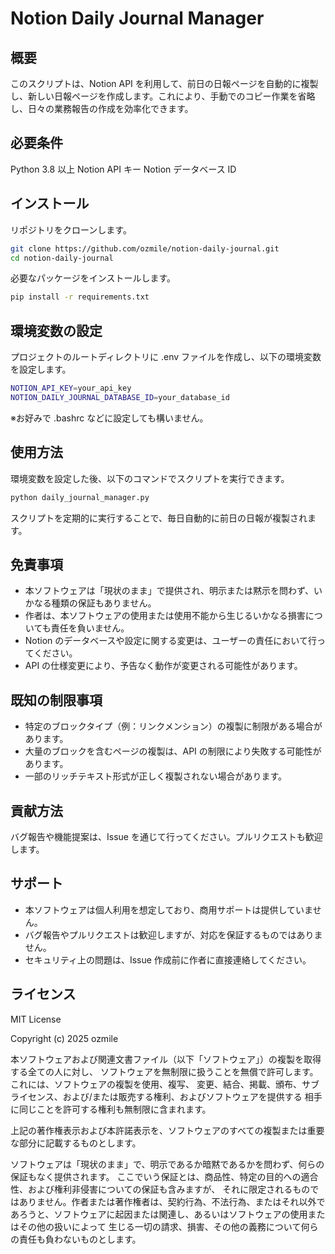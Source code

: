 # Notion Daily Journal Manager
## 概要
このスクリプトは、Notion API を利用して、前日の日報ページを自動的に複製し、新しい日報ページを作成します。これにより、手動でのコピー作業を省略し、日々の業務報告の作成を効率化できます。

## 必要条件
Python 3.8 以上
Notion API キー
Notion データベース ID

## インストール
リポジトリをクローンします。

```.bash
git clone https://github.com/ozmile/notion-daily-journal.git
cd notion-daily-journal
```

必要なパッケージをインストールします。

```.bash
pip install -r requirements.txt
```

## 環境変数の設定
プロジェクトのルートディレクトリに .env ファイルを作成し、以下の環境変数を設定します。

```.bash
NOTION_API_KEY=your_api_key
NOTION_DAILY_JOURNAL_DATABASE_ID=your_database_id
```
※お好みで .bashrc などに設定しても構いません。

## 使用方法
環境変数を設定した後、以下のコマンドでスクリプトを実行できます。

```.bash
python daily_journal_manager.py
```
スクリプトを定期的に実行することで、毎日自動的に前日の日報が複製されます。

## 免責事項
- 本ソフトウェアは「現状のまま」で提供され、明示または黙示を問わず、いかなる種類の保証もありません。
- 作者は、本ソフトウェアの使用または使用不能から生じるいかなる損害についても責任を負いません。
- Notion のデータベースや設定に関する変更は、ユーザーの責任において行ってください。
- API の仕様変更により、予告なく動作が変更される可能性があります。

## 既知の制限事項
- 特定のブロックタイプ（例：リンクメンション）の複製に制限がある場合があります。
- 大量のブロックを含むページの複製は、API の制限により失敗する可能性があります。
- 一部のリッチテキスト形式が正しく複製されない場合があります。

## 貢献方法
バグ報告や機能提案は、Issue を通じて行ってください。プルリクエストも歓迎します。

## サポート
- 本ソフトウェアは個人利用を想定しており、商用サポートは提供していません。
- バグ報告やプルリクエストは歓迎しますが、対応を保証するものではありません。
- セキュリティ上の問題は、Issue 作成前に作者に直接連絡してください。

## ライセンス

MIT License

Copyright (c) 2025 ozmile

本ソフトウェアおよび関連文書ファイル（以下「ソフトウェア」）の複製を取得する全ての人に対し、
ソフトウェアを無制限に扱うことを無償で許可します。これには、ソフトウェアの複製を使用、複写、
変更、結合、掲載、頒布、サブライセンス、および/または販売する権利、およびソフトウェアを提供する
相手に同じことを許可する権利も無制限に含まれます。

上記の著作権表示および本許諾表示を、ソフトウェアのすべての複製または重要な部分に記載するものとします。

ソフトウェアは「現状のまま」で、明示であるか暗黙であるかを問わず、何らの保証もなく提供されます。
ここでいう保証とは、商品性、特定の目的への適合性、および権利非侵害についての保証も含みますが、
それに限定されるものではありません。作者または著作権者は、契約行為、不法行為、またはそれ以外で
あろうと、ソフトウェアに起因または関連し、あるいはソフトウェアの使用またはその他の扱いによって
生じる一切の請求、損害、その他の義務について何らの責任も負わないものとします。
